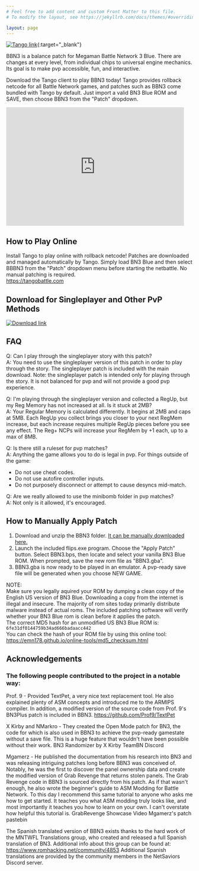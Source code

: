 ```yaml
---
# Feel free to add content and custom Front Matter to this file.
# To modify the layout, see https://jekyllrb.com/docs/themes/#overriding-theme-defaults

layout: page
---
```


[![Tango link]({{site.media}}/bbn3gettango.png)](https://tangobattle.com/){:target="_blank"}

BBN3 is a balance patch for Megaman Battle Network 3 Blue. There are changes at every level, from individual chips to universal engine mechanics. Its goal is to make pvp accessible, fun, and interactive.

Download the Tango client to play BBN3 today! Tango provides rollback netcode for all Battle Network games, and patches such as BBN3 come bundled with Tango by default. Just import a valid BN3 Blue ROM and SAVE, then choose BBN3 from the "Patch" dropdown.


<iframe width="480" height="320" src="https://www.youtube.com/embed/uHcGD015Gqw" title="YouTube Video" frameborder="0" allow="encrypted-media;"></iframe>  



## How to Play Online
Install Tango to play online with rollback netcode! 
Patches are downloaded and managed automatically by Tango. Simply load BN3 Blue and then select BBBN3 from the "Patch" dropdown menu before starting the netbattle. No manual patching is required.  
<https://tangobattle.com>

## Download for Singleplayer and Other PvP Methods
[![Download link]({{site.media}}/bbn3downloadimage.png)](https://github.com/ssbmars/BBN3/releases/download/Latest/BBN3.Latest.zip)

## FAQ
Q: Can I play through the singleplayer story with this patch?  
A: You need to use the singleplayer version of this patch in order to play through the story. The singleplayer patch is included with the main download. Note: the singleplayer patch is intended only for playing through the story. It is not balanced for pvp and will not provide a good pvp experience.

Q: I'm playing through the singleplayer version and collected a RegUp, but my Reg Memory has not increased at all. Is it stuck at 2MB?  
A: Your Regular Memory is calculated differently. It begins at 2MB and caps at 5MB. Each RegUp you collect brings you closer to your next RegMem increase, but each increase requires multiple RegUp pieces before you see any effect. The Reg+ NCPs will increase your RegMem by +1 each, up to a max of 8MB.
 
Q: Is there still a ruleset for pvp matches?  
A: Anything the game allows you to do is legal in pvp.
For things outside of the game: 
- Do not use cheat codes.
- Do not use autofire controller inputs.
- Do not purposely disconnect or attempt to cause desyncs mid-match.

Q: Are we really allowed to use the minibomb folder in pvp matches?  
A: Not only is it allowed, it's encouraged.

## How to Manually Apply Patch 
1. Download and unzip the BBN3 folder. [It can be manually downloaded here.](https://github.com/ssbmars/BBN3/releases/download/Latest/BBN3.Latest.zip)  
2. Launch the included flips.exe program. Choose the "Apply Patch" button. Select BBN3.bps, then locate and select your vanilla BN3 Blue ROM. When prompted, save the new rom file as "BBN3.gba". 
3. BBN3.gba is now ready to be played in an emulator. A pvp-ready save file will be generated when you choose NEW GAME.  

NOTE:  
Make sure you legally aquired your ROM by dumping a clean copy of the English US version of BN3 Blue. Downloading a copy from the internet is illegal and insecure. The majority of rom sites today primarily distribute malware instead of actual roms. 
The included patching software will verify whether your BN3 Blue rom is clean before it applies the patch.  
The correct MD5 hash for an unmodified US BN3 Blue ROM is:  
```6fe31df0144759b34ad666badaacc442```  
You can check the hash of your ROM file by using this online tool:  
<https://emn178.github.io/online-tools/md5_checksum.html>  

## Acknowledgements
### The following people contributed to the project in a notable way:
Prof. 9 - Provided TextPet, a very nice text replacement tool.  He also explained plenty of ASM concepts and introduced me to the ARMIPS compiler. In addition, a modified version of the source code from Prof. 9's BN3Plus patch is included in BBN3.
<https://github.com/Prof9/TextPet>  

X Kirby and NMarkro - They created the Open Mode patch for BN3, the code for which is also used in BBN3 to achieve the pvp-ready gamestate without a save file. This is a huge feature that wouldn't have been possible without their work.
BN3 Randomizer by X Kirby
TeamBN Discord

Mgamerz - He published the documentation from his research into BN3 and was releasing intriguing patches long before BBN3 was conceived of. Notably, he was the first to discover the panel ownership data and create the modified version of Grab Revenge that returns stolen panels. The Grab Revenge code in BBN3 is sourced directly from his patch. As if that wasn't enough, he also wrote the beginner's guide to ASM Modding for Battle Network. To this day I recommend this same tutorial to anyone who asks me how to get started. It teaches you what ASM modding truly looks like, and most importantly it teaches you how to learn on your own. I can't overstate how helpful this tutorial is. 
GrabRevenge Showcase Video
Mgamerz's patch pastebin

The Spanish translated version of BBN3 exists thanks to the hard work of the MNTWFL Translations group, who created and released a full Spanish translation of BN3. Additional info about this group can be found at: <https://www.romhacking.net/community/4853>
Additional Spanish translations are provided by the community members in the NetSaviors Discord server.

